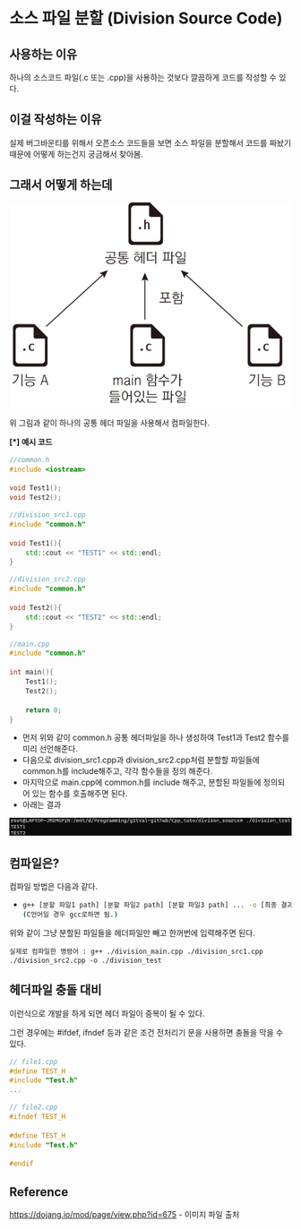 # 소스 파일 분할 (Division Source Code)

## 사용하는 이유

하나의 소스코드 파일(.c 또는 .cpp)을 사용하는 것보다 깔끔하게 코드를 작성할 수 있다.

## 이걸 작성하는 이유

실제 버그바운티를 위해서 오픈소스 코드들을 보면 소스 파일을 분할해서 코드를 짜놨기 때문에 어떻게 하는건지 궁금해서 찾아봄.

## 그래서 어떻게 하는데
![Alt_text](./division_source_struct.png "division_source_struct:출처: 코딩도장")

위 그림과 같이 하나의 공통 헤더 파일을 사용해서 컴파일한다.

**[*] 예시 코드**

```C++
//common.h
#include <iostream>

void Test1();
void Test2();
```

```C++
//division_src1.cpp
#include "common.h"

void Test1(){
    std::cout << "TEST1" << std::endl;
}
```

```C++
//division_src2.cpp
#include "common.h"

void Test2(){
    std::cout << "TEST2" << std::endl;
}
```

```C++
//main.cpp
#include "common.h"

int main(){
    Test1();
    Test2();
    
    return 0;
}
```
- 먼저 위와 같이 common.h 공통 헤더파일을 하나 생성하여 Test1과 Test2 함수를 미리 선언해준다.
- 다음으로 division_src1.cpp과 division_src2.cpp처럼 분할할 파일들에 common.h를 include해주고, 각각 함수들을 정의 해준다.
- 마지막으로 main.cpp에 common.h를 include 해주고, 분할된 파일들에 정의되어 있는 함수를 호출해주면 된다.
- 아래는 결과

![Alt_text](./division_source_result.png "Result")

## 컴파일은?

컴파일 방법은 다음과 같다.

- ```bash
  g++ [분할 파일1 path] [분할 파일2 path] [분할 파일3 path] ... -o [최종 결과 파일 이름 및 path]
  (C언어일 경우 gcc로하면 됨.)
  ```

위와 같이 그냥 분할된 파일들을 헤더파일만 빼고 한꺼번에 입력해주면 된다.

```
실제로 컴파일한 명령어 : g++ ./division_main.cpp ./division_src1.cpp ./division_src2.cpp -o ./division_test
```

## 헤더파일 충돌 대비
이런식으로 개발을 하게 되면 헤더 파일이 중복이 될 수 있다.

그런 경우에는 #ifdef, ifndef 등과 같은 조건 전처리기 문을 사용하면 충돌을 막을 수 있다.

```C++
// file1.cpp
#define TEST_H
#include "Test.h"
...
```

```C++
// file2.cpp
#ifndef TEST_H

#define TEST_H
#include "Test.h"

#endif
```


## Reference

https://dojang.io/mod/page/view.php?id=675 - 이미지 파일 출처
